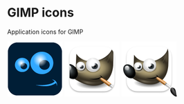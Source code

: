 # GIMP icons
Application icons for GIMP

<img src="https://github.com/emsspree/GIMP_icons/blob/main/GimpAbstractPs22.iconset/icon_128x128.png" alt="Icon" /> <img src="https://github.com/emsspree/GIMP_icons/blob/main/GimpWilberCurtailed.iconset/icon_128x128.png" alt="Icon" /> <img src="https://github.com/emsspree/GIMP_icons/blob/main/GimpWilberProtrude.iconset/icon_128x128.png" alt="Icon" />

